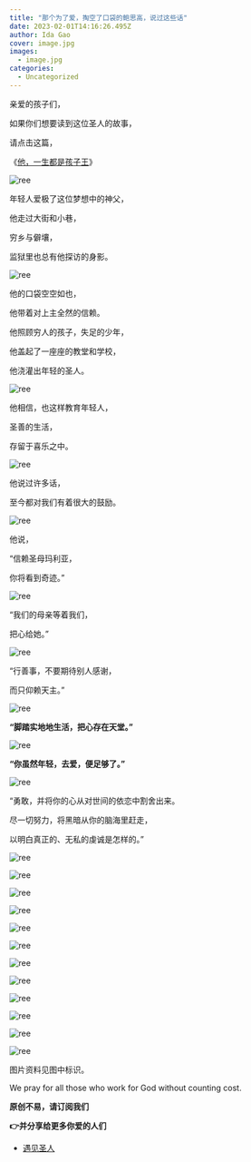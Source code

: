 ```yaml
---
title: "那个为了爱，掏空了口袋的鲍思高，说过这些话"
date: 2023-02-01T14:16:26.495Z
author: Ida Gao
cover: image.jpg
images:
  - image.jpg
categories:
  - Uncategorized
---
```


亲爱的孩子们，

<!--more-->

如果你们想要读到这位圣人的故事，

请点击这篇，

《[他，一生都是孩子王](https://www.urloveinme.com/post/他一生都是孩子王donbosco)》

![ree](https://static.wixstatic.com/media/ec8b63_3c4bf3520e014ee49d314d2c650baef8~mv2.jpg)

年轻人爱极了这位梦想中的神父，

他走过大街和小巷，

穷乡与僻壤，

监狱里也总有他探访的身影。

![ree](https://static.wixstatic.com/media/ec8b63_5c3a898e87344a7f85a747ede114a4d0~mv2.jpg)

他的口袋空空如也，

他带着对上主全然的信赖。

他照顾穷人的孩子，失足的少年，

他盖起了一座座的教堂和学校，

他浇灌出年轻的圣人。

![ree](https://static.wixstatic.com/media/ec8b63_78c87f729f7643e6b75e535437260297~mv2.jpg)

他相信，也这样教育年轻人，

圣善的生活，

存留于喜乐之中。

![ree](https://static.wixstatic.com/media/ec8b63_1f00a949de7f42d5a492e27850eb8ac9~mv2.jpg)

他说过许多话，

至今都对我们有着很大的鼓励。

![ree](https://static.wixstatic.com/media/ec8b63_7fff9aa0c9714aca9e647674aa2371e0~mv2.jpg)

他说，

“信赖圣母玛利亚，

你将看到奇迹。”

![ree](https://static.wixstatic.com/media/ec8b63_eed6837e93f346f5881c58fd86dbe1d5~mv2.jpg)

“我们的母亲等着我们，

把心给她。”

![ree](https://static.wixstatic.com/media/ec8b63_b28449166ec54b52a22c394b2c8014fa~mv2.jpg)

“行善事，不要期待别人感谢，

而只仰赖天主。”

![ree](https://static.wixstatic.com/media/ec8b63_f0351ed49c3f46858182adb7c5f185a1~mv2.jpg)

**“脚踏实地地生活，把心存在天堂。”**

![ree](https://static.wixstatic.com/media/ec8b63_137a4b39d91b49f1932b95c34c5b71aa~mv2.jpg)

**“你虽然年轻，去爱，便足够了。”**

![ree](https://static.wixstatic.com/media/ec8b63_8b0e487154194b8c9ae56b28c43a4355~mv2.jpg)

“勇敢，并将你的心从对世间的依恋中割舍出来。

尽一切努力，将黑暗从你的脑海里赶走，

以明白真正的、无私的虔诚是怎样的。”

![ree](https://static.wixstatic.com/media/ec8b63_15a07e5d404b46c1acd7e85c50fc7a8b~mv2.jpg)

![ree](https://static.wixstatic.com/media/ec8b63_8eb0f8600fc34f7dafa64f0195a48ad9~mv2.jpg)

![ree](https://static.wixstatic.com/media/ec8b63_a1b130091c224eb4b5af13a8f7623168~mv2.jpg)

![ree](https://static.wixstatic.com/media/ec8b63_59b9d831ff5c4a1d999b99100310ee02~mv2.jpg)

![ree](https://static.wixstatic.com/media/ec8b63_b049f3a200d54bb598fe9a4da151539b~mv2.jpg)

![ree](https://static.wixstatic.com/media/ec8b63_a77a2790026e43e4915b03c78146951e~mv2.jpg)

![ree](https://static.wixstatic.com/media/ec8b63_04bfbe11afab493ebcd39103ae7d01ba~mv2.jpg)

![ree](https://static.wixstatic.com/media/ec8b63_76e11cca7cba462c916a57623079ffd0~mv2.jpg)

![ree](https://static.wixstatic.com/media/ec8b63_2ce67d37bf944947975d840918123d07~mv2.jpg)

![ree](https://static.wixstatic.com/media/ec8b63_83d8aeb7a9bf440382975ce93df9fee7~mv2.jpg)

![ree](https://static.wixstatic.com/media/ec8b63_a84f973e351546228b75b0d2ca06e4a0~mv2.jpg)

![ree](https://static.wixstatic.com/media/ec8b63_9b8689f606d1458e9e86c3ad617b605d~mv2.jpg)

  

  

  

  

图片资料见图中标识。

We pray for all those who work for God without counting cost.

**原创不易，请订阅我们**

**👉并分享给更多你爱的人们**

*   [遇见圣人](https://www.urloveinme.com/首頁/categories/遇见圣人)
